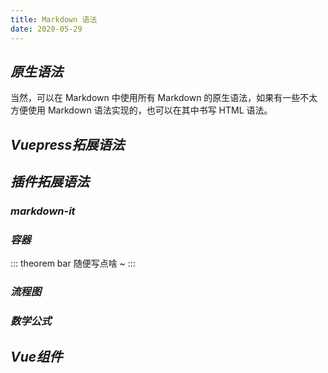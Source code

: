 ```yaml
---
title: Markdown 语法
date: 2020-05-29
---
```

## ***原生语法***
当然，可以在 Markdown 中使用所有 Markdown 的原生语法，如果有一些不太方便使用 Markdown 语法实现的，也可以在其中书写 HTML 语法。
## ***Vuepress拓展语法***


## ***插件拓展语法***
### ***markdown-it***
### ***容器***
::: theorem bar
随便写点啥 ~
:::
### ***流程图***
### ***数学公式***

## ***Vue组件***


